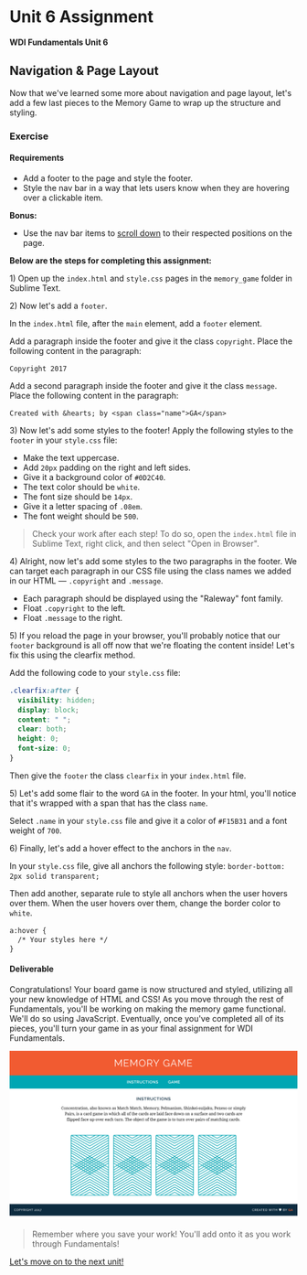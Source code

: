 # Unit 6 Assignment

**WDI Fundamentals Unit 6**

## Navigation & Page Layout

Now that we've learned some more about navigation and page layout, let's add a few last pieces to the Memory Game to wrap up the structure and styling.

### Exercise

#### Requirements

* Add a footer to the page and style the footer.
* Style the nav bar in a way that lets users know when they are hovering over a clickable item.

**Bonus:**

* Use the nav bar items to [scroll down](https://developer.mozilla.org/en-US/docs/Web/HTML/Element/a) to their respected positions on the page.

**Below are the steps for completing this assignment:**

1\) Open up the `index.html` and `style.css` pages in the `memory_game` folder in Sublime Text.

2\) Now let's add a `footer`.

In the `index.html` file, after the `main` element, add a `footer` element.

Add a paragraph inside the footer and give it the class `copyright`. Place the following content in the paragraph:

```markup
Copyright 2017
```

Add a second paragraph inside the footer and give it the class `message`. Place the following content in the paragraph:

```markup
Created with &hearts; by <span class="name">GA</span>
```

3\) Now let's add some styles to the footer! Apply the following styles to the `footer` in your `style.css` file:

* Make the text uppercase.
* Add `20px` padding on the right and left sides.
* Give it a background color of `#0D2C40`.
* The text color should be `white`.
* The font size should be `14px`.
* Give it a letter spacing of `.08em`.
* The font weight should be `500`.

> Check your work after each step! To do so, open the `index.html` file in Sublime Text, right click, and then select "Open in Browser".

4\) Alright, now let's add some styles to the two paragraphs in the footer. We can target each paragraph in our CSS file using the class names we added in our HTML — `.copyright` and `.message`.

* Each paragraph should be displayed using the "Raleway" font family.
* Float `.copyright` to the left.
* Float `.message` to the right.

5\) If you reload the page in your browser, you'll probably notice that our `footer` background is all off now that we're floating the content inside! Let's fix this using the clearfix method.

Add the following code to your `style.css` file:

```css
.clearfix:after {
  visibility: hidden;
  display: block;
  content: " ";
  clear: both;
  height: 0;
  font-size: 0;
}
```

Then give the `footer` the class `clearfix` in your `index.html` file.

5\) Let's add some flair to the word `GA` in the footer. In your html, you'll notice that it's wrapped with a span that has the class `name`.

Select `.name` in your `style.css` file and give it a color of `#F15B31` and a font weight of `700`.

6\) Finally, let's add a hover effect to the anchors in the `nav`.

In your `style.css` file, give all anchors the following style: `border-bottom: 2px solid transparent;`

Then add another, separate rule to style all anchors when the user hovers over them. When the user hovers over them, change the border color to `white`.

```text
a:hover {
  /* Your styles here */
}
```

#### Deliverable

Congratulations! Your board game is now structured and styled, utilizing all your new knowledge of HTML and CSS! As you move through the rest of Fundamentals, you'll be working on making the memory game functional. We'll do so using JavaScript. Eventually, once you've completed all of its pieces, you'll turn your game in as your final assignment for WDI Fundamentals.

![](../.gitbook/assets/memory-game.png)

> Remember where you save your work! You'll add onto it as you work through Fundamentals!

[Let's move on to the next unit!](../js-intro/)

